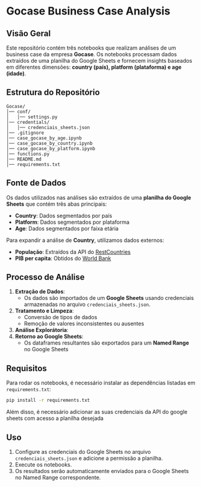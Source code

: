 # Gocase Business Case Analysis

## Visão Geral
Este repositório contém três notebooks que realizam análises de um business case da empresa **Gocase**. Os notebooks processam dados extraídos de uma planilha do Google Sheets e fornecem insights baseados em diferentes dimensões: **country (país), platform (plataforma) e age (idade)**.

## Estrutura do Repositório
```
Gocase/
│── conf/
│   │── settings.py
│── credentials/
│   │── credenciais_sheets.json
│── .gitignore
│── case_gocase_by_age.ipynb
│── case_gocase_by_country.ipynb
│── case_gocase_by_platform.ipynb
│── functions.py
│── README.md
│── requirements.txt
```

## Fonte de Dados
Os dados utilizados nas análises são extraídos de uma **planilha do Google Sheets** que contém três abas principais:
- **Country**: Dados segmentados por país
- **Platform**: Dados segmentados por plataforma
- **Age**: Dados segmentados por faixa etária

Para expandir a análise de **Country**, utilizamos dados externos:
- **População**: Extraídos da API do [RestCountries](https://restcountries.com/)
- **PIB per capita**: Obtidos do [World Bank](https://data.worldbank.org/)

## Processo de Análise
1. **Extração de Dados**:
   - Os dados são importados de um **Google Sheets** usando credenciais armazenadas no arquivo `credenciais_sheets.json`.
2. **Tratamento e Limpeza**:
   - Conversão de tipos de dados
   - Remoção de valores inconsistentes ou ausentes
3. **Análise Explorátoria**:
4. **Retorno ao Google Sheets**:
   - Os dataframes resultantes são exportados para um **Named Range** no Google Sheets

## Requisitos
Para rodar os notebooks, é necessário instalar as dependências listadas em `requirements.txt`:
```bash
pip install -r requirements.txt
```
Além disso, é necessário adicionar as suas credenciais da API do google sheets com acesso a planilha desejada

## Uso
1. Configure as credenciais do Google Sheets no arquivo `credenciais_sheets.json` e adicione a permissão a planilha.
2. Execute os notebooks.
3. Os resultados serão automaticamente enviados para o Google Sheets no Named Range correspondente.

